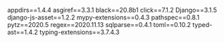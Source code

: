 appdirs==1.4.4 asgiref==3.3.1 black==20.8b1 click==7.1.2 Django==3.1.5 django-js-asset==1.2.2 mypy-extensions==0.4.3
pathspec==0.8.1 pytz==2020.5 regex==2020.11.13 sqlparse==0.4.1 toml==0.10.2 typed-ast==1.4.2 typing-extensions==3.7.4.3
